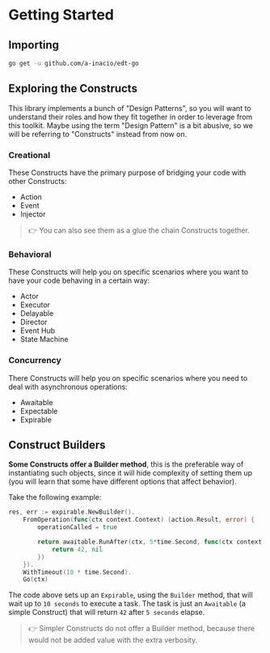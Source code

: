 # Getting Started

## Importing

``` bash
go get -u github.com/a-inacio/edt-go
```

## Exploring the Constructs

This library implements a bunch of "Design Patterns", so you will want to understand their roles and how they fit together in order to leverage from this toolkit.
Maybe using the term "Design Pattern" is a bit abusive, so we will be referring to "Constructs" instead from now on.

### Creational
These Constructs have the primary purpose of bridging your code with other Constructs:

 - Action
 - Event
 - Injector

> 👉 You can also see them as a glue the chain Constructs together. 

### Behavioral 

These Constructs will help you on specific scenarios where you want to have your code behaving in a certain way:

 - Actor
 - Executor
 - Delayable
 - Director
 - Event Hub
 - State Machine

### Concurrency

There Constructs will help you on specific scenarios where you need to deal with asynchronous operations:

 - Awaitable
 - Expectable
 - Expirable

## Construct Builders

**Some Constructs offer a Builder method**, this is the preferable way of instantiating such objects, since it will hide complexity of setting them up (you will learn that some have different options that affect behavior).

Take the following example:

``` go
res, err := expirable.NewBuilder().
    FromOperation(func(ctx context.Context) (action.Result, error) {
        operationCalled = true

        return awaitable.RunAfter(ctx, 5*time.Second, func(ctx context.Context) (action.Result, error) {
            return 42, nil
        })
    }).
    WithTimeout(10 * time.Second).
    Go(ctx)
```

The code above sets up an `Expirable`, using the `Builder` method, that will wait up to `10 seconds` to execute a task.
The task is just an `Awaitable` (a simple Construct) that will return `42` after `5 seconds` elapse. 

> 👉 Simpler Constructs do not offer a Builder method, because there would not be added value with the extra verbosity.